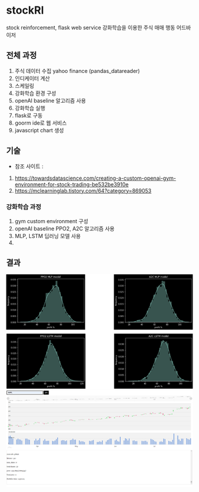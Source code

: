 # stockRl
stock reinforcement, flask web service
강화학습을 이용한 주식 매매 행동 어드바이저
## 전체 과정
1. 주식 데이터 수집 yahoo finance (pandas_datareader)
2. 인디케이터 계산
3. 스케일링
4. 강화학습 환경 구성
5. openAI baseline 알고리즘 사용
6. 강화학습 실행
7. flask로 구동
8. goorm ide로 웹 서비스 
9. javascript chart 생성
## 기술
* 참조 사이트 : 
1. https://towardsdatascience.com/creating-a-custom-openai-gym-environment-for-stock-trading-be532be3910e
2. https://mclearninglab.tistory.com/64?category=869053
### 강화학습 과정
1. gym custom environment 구성
2. openAI baseline PPO2, A2C 알고리즘 사용
3. MLP, LSTM 딥러닝 모델 사용
4. 
## 결과
![profit](/./results/profit.png)
![profit](/./results/test.png)
